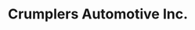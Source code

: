 ---
title: "Crumplers Automotive Inc."
url: /stedman/crumplers-automotive-inc/
shop: Autowerkstatt
---